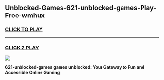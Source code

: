 
## Unblocked-Games-621-unblocked-games-Play-Free-wmhux
<h3>
<a href="https://premium76.site?title=621-unblocked-games&ref=18A1">CLICK TO PLAY</a></h3>
<hr>

<h3>
<a href="https://premium76.site?title=621-unblocked-games&ref=18A1">CLICK 2 PLAY</a>
  
</h3>

<a href="https://premium76.site?title=621-unblocked-games&ref=18A1"><img src="https://clearcache.store/games.png"></a>


**621-unblocked-games games unblocked: Your Gateway to Fun and Accessible Online Gaming**
